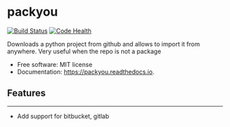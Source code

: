 # packyou
[![Build Status](https://travis-ci.org/llazzaro/packyou.svg?branch=master)](https://travis-ci.org/llazzaro/packyou) [![Code Health](https://landscape.io/github/llazzaro/packyou/master/landscape.svg?style=flat)](https://landscape.io/github/llazzaro/packyou/master)

Downloads a python project from github and allows to import it from anywhere. Very useful when the repo is not a package


* Free software: MIT license
* Documentation: https://packyou.readthedocs.io.


## Features
--------

* Add support for bitbucket, gitlab
